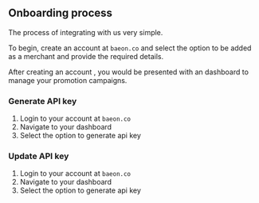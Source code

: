 ## Onboarding process

The process of integrating with us very simple.

To begin, create an account at `baeon.co` and select the option to be added as a merchant and provide the required details.


After creating an account , you would be presented with an dashboard to manage your promotion campaigns.

### Generate API key

1. Login to your account at  `baeon.co`
2. Navigate to your dashboard
3. Select the option to generate api key


### Update API key

1. Login to your account at  `baeon.co`
2. Navigate to your dashboard
3. Select the option to generate api key


